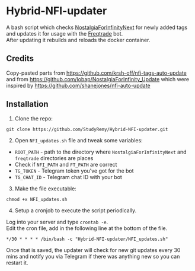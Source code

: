 # Hybrid-NFI-updater

A bash script which checks [NostalgiaForInfinityNext](https://github.com/iterativv/NostalgiaForInfinity) for newly added tags and updates it for usage with the [Freqtrade](https://github.com/freqtrade/freqtrade) bot.  
After updating it rebuilds and reloads the docker container.

## Credits
Copy-pasted parts from https://github.com/krsh-off/nfi-tags-auto-update and from https://github.com/lobap/NostalgiaForInfinity_Update
which were inspired by https://github.com/shanejones/nfi-auto-update 

## Installation

1. Clone the repo:
```
git clone https://github.com/StudyRemy/Hybrid-NFI-updater.git
```

2. Open `NFI_updates.sh` file and tweak some variables:

- `ROOT_PATH` - path to the directory where `NostalgiaForInfinityNext` and `freqtrade` directories are places
- Check if `NFI_PATH` and `FT_PATH` are correct
- `TG_TOKEN` - Telegram token you've got for the bot
- `TG_CHAT_ID` - Telegram chat ID with your bot

3. Make the file executable:
```
chmod +x NFI_updates.sh
```

4. Setup a cronjob to execute the script periodically.

Log into your server and type `crontab -e`.  
Edit the cron file, add in the following line at the bottom of the file.

```
*/30 * * * * /bin/bash -c "Hybrid-NFI-updater/NFI_updates.sh"
```

Once that is saved, the updater will check for new git updates every 30 mins and notify you via Telegram if there was anything new so you can restart it.
